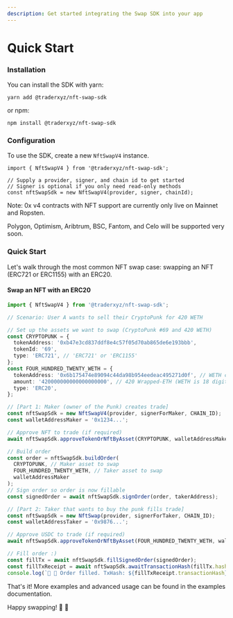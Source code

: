 ```yaml
---
description: Get started integrating the Swap SDK into your app
---
```


# Quick Start

### Installation

You can install the SDK with yarn:

`yarn add @traderxyz/nft-swap-sdk`

or npm:

`npm install @traderxyz/nft-swap-sdk`

### Configuration

To use the SDK, create a new `NftSwapV4` instance.

```tsx
import { NftSwapV4 } from '@traderxyz/nft-swap-sdk';

// Supply a provider, signer, and chain id to get started
// Signer is optional if you only need read-only methods
const nftSwapSdk = new NftSwapV4(provider, signer, chainId);
```

Note: 0x v4 contracts with NFT support are currently only live on Mainnet and Ropsten.&#x20;

Polygon, Optimism, Aribtrum, BSC, Fantom, and Celo will be supported very soon.&#x20;

### Quick Start

Let's walk through the most common NFT swap case: swapping an NFT (ERC721 or ERC1155) with an ERC20.&#x20;

#### Swap an NFT with an ERC20

```typescript
import { NftSwapV4 } from '@traderxyz/nft-swap-sdk';

// Scenario: User A wants to sell their CryptoPunk for 420 WETH 

// Set up the assets we want to swap (CryptoPunk #69 and 420 WETH)
const CRYPTOPUNK = {
  tokenAddress: '0xb47e3cd837ddf8e4c57f05d70ab865de6e193bbb',
  tokenId: '69',
  type: 'ERC721', // 'ERC721' or 'ERC1155'
};
const FOUR_HUNDRED_TWENTY_WETH = {
  tokenAddress: '0x6b175474e89094c44da98b954eedeac495271d0f', // WETH contract address
  amount: '420000000000000000000', // 420 Wrapped-ETH (WETH is 18 digits)
  type: 'ERC20',
};

// [Part 1: Maker (owner of the Punk) creates trade]
const nftSwapSdk = new NftSwapV4(provider, signerForMaker, CHAIN_ID);
const walletAddressMaker = '0x1234...';

// Approve NFT to trade (if required)
await nftSwapSdk.approveTokenOrNftByAsset(CRYPTOPUNK, walletAddressMaker);

// Build order
const order = nftSwapSdk.buildOrder(
  CRYPTOPUNK, // Maker asset to swap
  FOUR_HUNDRED_TWENTY_WETH, // Taker asset to swap
  walletAddressMaker
);
// Sign order so order is now fillable
const signedOrder = await nftSwapSdk.signOrder(order, takerAddress);

// [Part 2: Taker that wants to buy the punk fills trade]
const nftSwapSdk = new NftSwap(provider, signerForTaker, CHAIN_ID);
const walletAddressTaker = '0x9876...';

// Approve USDC to trade (if required)
await nftSwapSdk.approveTokenOrNftByAsset(FOUR_HUNDRED_TWENTY_WETH, walletAddressTaker);

// Fill order :)
const fillTx = await nftSwapSdk.fillSignedOrder(signedOrder);
const fillTxReceipt = await nftSwapSdk.awaitTransactionHash(fillTx.hash);
console.log(`🎉 🥳 Order filled. TxHash: ${fillTxReceipt.transactionHash}`);
```

That's it! More examples and advanced usage can be found in the examples documentation.&#x20;

Happy swapping! :tada: :handshake:
